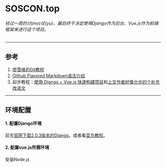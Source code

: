 # SOSCON.top

###### 经过一周的讨(mo)论(yu)，最后终于决定使用Django作为后台、Vue.js作为前端框架来进行这个项目。
---
## 参考
1. [廖雪峰的Git教程](https://www.liaoxuefeng.com/wiki/0013739516305929606dd18361248578c67b8067c8c017b000 "没用熟，记不住那么多命令。")
2. [Github Flavored Markdown语法介绍](https://github.com/guodongxiaren/README "同上")
3. 起步教程：[使用 Django + Vue.js 快速构建项目](https://zhuanlan.zhihu.com/p/24893786)和[上文作者好像允许的个补充改进文](https://cloud.tencent.com/developer/article/1005607)
---
## 环境配置
#### 1. 配置Django环境
前去[官网](https://www.djangoproject.com/)[下载2.0.3版本的Django](https://www.djangoproject.com/download/2.0.3/tarball/)。或者看[菜鸟教程](http://www.runoob.com/django/django-install.html)。
#### 2. 配置vue.js所需环境
安装Node.js
